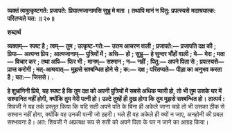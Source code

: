**व्यक्तं त्वमुत्कृष्टगते: प्रजापते:** **प्रियात्मजानामसि सुभ्रु मे मता ।** **तथापि मानं न पितु: प्रपत्स्यसे** **मदाश्रयात्क: परितप्यते यत: ॥ २०॥** 

**शब्दार्थ** 

**व्यक्तम्—** **स्पष्ट है** **; त्वम्—** **तुम** **; उत्कृष्ट-गते:—** **उत्तम आचरण वाली** **; प्रजापते:—** **प्रजापति दक्ष की** **; प्रिया—** **अत्यन्त प्रिय** **;** **आत्मजानाम्—** **पुत्रियों में** **; असि—** **हो** **; सुभ्रु—** **हे सुन्दर भौंहों वाली** **; मे—** **मेरा** **; मता—** **विचार कर** **; तथा अपि—** **फिर भी** **;** **मानम्—** **सश्मान** **; न—** **नहीं** **; पितु:—** **अपने पिता से** **; प्रपत्स्यसे—** **प्राप्त करोगी** **; मत्-आश्रयात्—** **मुझसे सश्बन्धित होने से** **; क:—** **दक्ष** **; परितप्यते—** **पीड़ा का अनुभव करता है** **; यत:—** **जिससे।** **.** 

**हे शुभ्रांगिनी प्रिये, यह स्पष्ट है कि तुम दक्ष को अपनी पुत्रियों में सबसे अधिक प्यारी हो, तो** **भी तुम उसके घर में सश्मानित नहीं होगी, क्योंकि तुम मेरी पत्नी हो। उल्टे तुश्हें ही दुख होगा कि** **तुम मुझसे सश्बन्धित हो।** **तात्पर्य :** शिवजी ने यह तर्क प्रस्तुत किया कि यदि सती अपने पति के बिना ही अकेले जाना चाहे तो भी उसका ठीक से सश्मान नहीं होगा, क्योंकि वह उनकी पत्नी जो ठहरी। भले ही वह अकेले ही क्यों न जाए, अनहोनी की प्रबल सश्भावना है। अत: शिवजी ने अप्रत्यक्ष रूप से सती को अपने पिता के घर न जाने का आग्रह किया।  